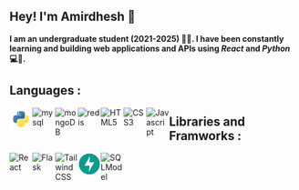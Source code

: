 ## Hey! I'm Amirdhesh 👋
**I am an undergraduate student (2021-2025) 🧑‍🎓. I have been constantly learning and building web applications and APIs using _React_ and _Python_ 💻🚀.**

## Languages :

<img align="left" alt="Python" width="40px" src="https://raw.githubusercontent.com/github/explore/80688e429a7d4ef2fca1e82350fe8e3517d3494d/topics/python/python.png"  />
<img align="left" alt="mysql" width="40px" src="https://raw.githubusercontent.com/danielcranney/readme-generator/main/public/icons/skills/mysql-colored.svg" />
<img align="left" alt="mongoDB" width="40px" src="https://raw.githubusercontent.com/danielcranney/readme-generator/main/public/icons/skills/mongodb-colored.svg"/>
<img align="left" alt="redis" width="40px" src="https://encrypted-tbn0.gstatic.com/images?q=tbn:ANd9GcTNxNWo4G1zKErjVYtK94Tt71RKaoItdTwxPDdrjMb7XQ&s"/>
<img align="left" alt="HTML5" width="40px" src="https://raw.githubusercontent.com/danielcranney/readme-generator/main/public/icons/skills/html5-colored.svg"/>
<img align="left" alt="CSS3" width="40px" src="https://raw.githubusercontent.com/danielcranney/readme-generator/main/public/icons/skills/css3-colored.svg"/>
<img align="left" alt="Javascript" width="40px" src="https://raw.githubusercontent.com/danielcranney/readme-generator/main/public/icons/skills/javascript-colored.svg"/> 

## Libraries and Framworks :

<img align="left" alt="React" width="40px" src="https://raw.githubusercontent.com/danielcranney/readme-generator/main/public/icons/skills/react-colored.svg"  />
<img align="left" alt="Flask" width="40px" src="https://raw.githubusercontent.com/danielcranney/readme-generator/main/public/icons/skills/flask-colored.svg" />
<img align="left" alt="TailwindCSS" width="40px" src="https://raw.githubusercontent.com/danielcranney/readme-generator/main/public/icons/skills/tailwindcss-colored.svg" />
<img align="left" alt="FastAPI" width="40px" src="https://raw.githubusercontent.com/github/explore/5deae0f0b95cec79f799c152535ca275e64595bb/topics/fastapi/fastapi.png"  />
<img align="left" alt="SQLModel" width="40px" src="https://sqlmodel.tiangolo.com/img/logo-margin/logo-margin-vector.svg"  />



<!--
**Amirdhesh/Amirdhesh** is a ✨ _special_ ✨ repository because its `README.md` (this file) appears on your GitHub profile.

Here are some ideas to get you started:

- 🔭 I’m currently working on ...
- 🌱 I’m currently learning ...
- 👯 I’m looking to collaborate on ...
- 🤔 I’m looking for help with ...
- 💬 Ask me about ...
- 📫 How to reach me: ...
- 😄 Pronouns: ...
- ⚡ Fun fact: ...
-->
